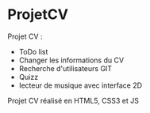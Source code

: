 # ProjetCV

Projet CV : 
  - ToDo list 
  - Changer les informations du CV 
  - Recherche d'utilisateurs GIT 
  - Quizz
  - lecteur de musique avec interface 2D 
  
  Projet CV réalisé en HTML5, CSS3 et JS 

